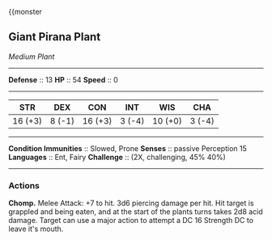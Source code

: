 {{monster
## Giant Pirana Plant
*Medium Plant*
___
**Defense**     :: 13
**HP**          :: 54
**Speed**       :: 0
___
|   STR   |  DEX   |   CON   |  INT   |   WIS   |  CHA   |
|:-------:|:------:|:-------:|:------:|:-------:|:------:|
| 16 (+3) | 8 (-1) | 16 (+3) | 3 (-4) | 10 (+0) | 3 (-4) |
___
**Condition Immunities** :: Slowed, Prone
**Senses**               :: passive Perception 15
**Languages**            :: Ent, Fairy
**Challenge**            :: (2X, challenging, 45% 40%)
___
### Actions

**Chomp.** Melee Attack: +7 to hit. 3d6 piercing damage per hit. Hit target is grappled and being eaten, and at the start of the plants turns takes 2d8 acid damage. Target can use a major action to attempt a DC 16 Strength DC to leave it's mouth.